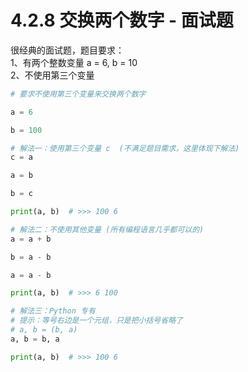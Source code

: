 # 4.2.8 交换两个数字 - 面试题

很经典的面试题，题目要求：<br />1、有两个整数变量 a = 6, b = 10<br />2、不使用第三个变量

```python
# 要求不使用第三个变量来交换两个数字

a = 6

b = 100

# 解法一：使用第三个变量 c  (不满足题目需求，这里体现下解法)
c = a

a = b

b = c

print(a, b)  # >>> 100 6

# 解法二：不使用其他变量 (所有编程语言几乎都可以的)
a = a + b

b = a - b

a = a - b

print(a, b)  # >>> 6 100

# 解法三：Python 专有
# 提示：等号右边是一个元组，只是把小括号省略了
# a, b = (b, a)
a, b = b, a

print(a, b)  # >>> 100 6
```

